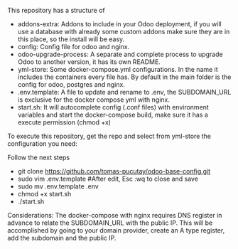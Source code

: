 This repository has a structure of
- addons-extra: Addons to include in your Odoo deployment, if you will use a database with already some custom addons make sure they are in this place, so the install will be easy.
- config: Config file for odoo and nginx.
- odoo-upgrade-process: A separate and complete process to upgrade Odoo to another version, it has its own README.
- yml-store: Some docker-compose.yml configurations. In the name it includes the containers every file has. By default in the main folder is the config for odoo, postgres and nginx.
- .env.template: A file to update and rename to .env, the SUBDOMAIN_URL is exclusive for the docker compose yml with nginx.
- start.sh: It will autocomplete config (.conf files) with environment variables and start the docker-compose build, make sure it has a execute permission (chmod +x)

To execute this repository, get the repo and select from yml-store the configuration you need:

Follow the next steps
- git clone https://github.com/tomas-pucutay/odoo-base-config.git
- sudo vim .env.template #After edit, Esc :wq to close and save
- sudo mv .env.template .env
- chmod +x start.sh
- ./start.sh

Considerations:
The docker-compose with nginx requires DNS register in advance to relate the SUBDOMAIN_URL with the public IP. This will be accomplished by going to your domain provider, create an A type register, add the subdomain and the public IP.